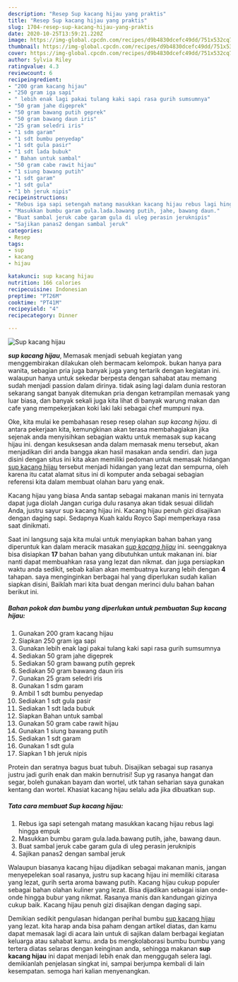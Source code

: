 ```yaml
---
description: "Resep Sup kacang hijau yang praktis"
title: "Resep Sup kacang hijau yang praktis"
slug: 1704-resep-sup-kacang-hijau-yang-praktis
date: 2020-10-25T13:59:21.220Z
image: https://img-global.cpcdn.com/recipes/d9b4830dcefc49dd/751x532cq70/sup-kacang-hijau-foto-resep-utama.jpg
thumbnail: https://img-global.cpcdn.com/recipes/d9b4830dcefc49dd/751x532cq70/sup-kacang-hijau-foto-resep-utama.jpg
cover: https://img-global.cpcdn.com/recipes/d9b4830dcefc49dd/751x532cq70/sup-kacang-hijau-foto-resep-utama.jpg
author: Sylvia Riley
ratingvalue: 4.3
reviewcount: 6
recipeingredient:
- "200 gram kacang hijau"
- "250 gram iga sapi"
- " lebih enak lagi pakai tulang kaki sapi rasa gurih sumsumnya"
- "50 gram jahe digeprek"
- "50 gram bawang putih geprek"
- "50 gram bawang daun iris"
- "25 gram seledri iris"
- "1 sdm garam"
- "1 sdt bumbu penyedap"
- "1 sdt gula pasir"
- "1 sdt lada bubuk"
- " Bahan untuk sambal"
- "50 gram cabe rawit hijau"
- "1 siung bawang putih"
- "1 sdt garam"
- "1 sdt gula"
- "1 bh jeruk nipis"
recipeinstructions:
- "Rebus iga sapi setengah matang masukkan kacang hijau rebus lagi hingga empuk"
- "Masukkan bumbu garam gula.lada.bawang putih, jahe, bawang daun."
- "Buat sambal jeruk cabe garam gula di uleg perasin jeruknipis"
- "Sajikan panas2 dengan sambal jeruk"
categories:
- Resep
tags:
- sup
- kacang
- hijau

katakunci: sup kacang hijau 
nutrition: 166 calories
recipecuisine: Indonesian
preptime: "PT26M"
cooktime: "PT41M"
recipeyield: "4"
recipecategory: Dinner

---
```



![Sup kacang hijau](https://img-global.cpcdn.com/recipes/d9b4830dcefc49dd/751x532cq70/sup-kacang-hijau-foto-resep-utama.jpg)

<b><i>sup kacang hijau</i></b>, Memasak menjadi sebuah kegiatan yang menggembirakan dilakukan oleh bermacam kelompok. bukan hanya para wanita, sebagian pria juga banyak juga yang tertarik dengan kegiatan ini. walaupun hanya untuk sekedar berpesta dengan sahabat atau memang sudah menjadi passion dalam dirinya. tidak asing lagi dalam dunia restoran sekarang sangat banyak ditemukan pria dengan ketrampilan memasak yang luar biasa, dan banyak sekali juga kita lihat di banyak warung makan dan cafe yang mempekerjakan koki laki laki sebagai chef mumpuni nya.

Oke, kita mulai ke pembahasan resep resep olahan <i>sup kacang hijau</i>. di antara pekerjaan kita, kemungkinan akan terasa membahagiakan jika sejenak anda menyisihkan sebagian waktu untuk memasak sup kacang hijau ini. dengan kesuksesan anda dalam memasak menu tersebut, akan menjadikan diri anda bangga akan hasil masakan anda sendiri. dan juga disini dengan situs ini kita akan memiliki pedoman untuk memasak hidangan <u>sup kacang hijau</u> tersebut menjadi hidangan yang lezat dan sempurna, oleh karena itu catat alamat situs ini di komputer anda sebagai sebagian referensi kita dalam membuat olahan baru yang enak.

Kacang hijau yang biasa Anda santap sebagai makanan manis ini ternyata dapat juga diolah Jangan curiga dulu rasanya akan tidak sesuai dilidah Anda, justru sayur sup kacang hijau ini. Kacang hijau penuh gizi disajikan dengan daging sapi. Sedapnya Kuah kaldu Royco Sapi memperkaya rasa saat dinikmati.


Saat ini langsung saja kita mulai untuk menyiapkan bahan bahan yang diperuntuk kan dalam meracik masakan <u><i>sup kacang hijau</i></u> ini. seenggaknya bisa disiapkan <b>17</b> bahan bahan yang dibutuhkan untuk makanan ini. biar nanti dapat membuahkan rasa yang lezat dan nikmat. dan juga persiapkan waktu anda sedikit, sebab kalian akan membuatnya kurang lebih dengan <b>4</b> tahapan. saya menginginkan berbagai hal yang diperlukan sudah kalian siapkan disini, Baiklah mari kita buat dengan merinci dulu bahan bahan berikut ini.

<!--inarticleads1-->

##### Bahan pokok dan bumbu yang diperlukan untuk pembuatan Sup kacang hijau:

1. Gunakan 200 gram kacang hijau
1. Siapkan 250 gram iga sapi
1. Gunakan  lebih enak lagi pakai tulang kaki sapi rasa gurih sumsumnya
1. Sediakan 50 gram jahe digeprek
1. Sediakan 50 gram bawang putih geprek
1. Sediakan 50 gram bawang daun iris
1. Gunakan 25 gram seledri iris
1. Gunakan 1 sdm garam
1. Ambil 1 sdt bumbu penyedap
1. Sediakan 1 sdt gula pasir
1. Sediakan 1 sdt lada bubuk
1. Siapkan  Bahan untuk sambal
1. Gunakan 50 gram cabe rawit hijau
1. Gunakan 1 siung bawang putih
1. Sediakan 1 sdt garam
1. Gunakan 1 sdt gula
1. Siapkan 1 bh jeruk nipis


Protein dan seratnya bagus buat tubuh. Disajikan sebagai sup rasanya justru jadi gurih enak dan makin bernutrisi! Sup yg rasanya hangat dan segar, boleh gunakan bayam dan wortel, utk tahan seharian saya gunakan kentang dan wortel. Khasiat kacang hijau selalu ada jika dibuatkan sup. 

<!--inarticleads2-->

##### Tata cara membuat Sup kacang hijau:

1. Rebus iga sapi setengah matang masukkan kacang hijau rebus lagi hingga empuk
1. Masukkan bumbu garam gula.lada.bawang putih, jahe, bawang daun.
1. Buat sambal jeruk cabe garam gula di uleg perasin jeruknipis
1. Sajikan panas2 dengan sambal jeruk


Walaupun biasanya kacang hijau dijadikan sebagai makanan manis, jangan menyepelekan soal rasanya, justru sup kacang hijau ini memiliki citarasa yang lezat, gurih serta aroma bawang putih. Kacang hijau cukup populer sebagai bahan olahan kuliner yang lezat. Bisa dijadikan sebagai isian onde-onde hingga bubur yang nikmat. Rasanya manis dan kandungan gizinya cukup baik. Kacang hijau penuh gizi disajikan dengan daging sapi. 

Demikian sedikit pengulasan hidangan perihal bumbu <u>sup kacang hijau</u> yang lezat. kita harap anda bisa paham dengan artikel diatas, dan kamu dapat memasak lagi di acara lain untuk di sajikan dalam berbagai kegiatan keluarga atau sahabat kamu. anda bs mengkolaborasi bumbu bumbu yang tertera diatas selaras dengan keinginan anda, sehingga makanan <b>sup kacang hijau</b> ini dapat menjadi lebih enak dan menggugah selera lagi. demikianlah penjelasan singkat ini, sampai berjumpa kembali di lain kesempatan. semoga hari kalian menyenangkan.
